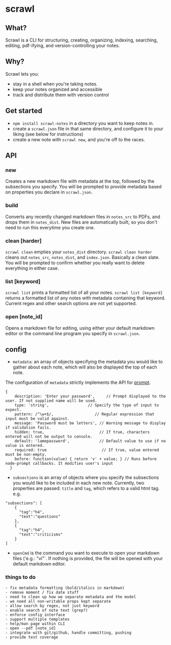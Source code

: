 # scrawl

## What?
Scrawl is a CLI for structuring, creating, organizing, indexing, searching, editing, pdf-ifying, and version-controlling your notes.

## Why?

Scrawl lets you:

- stay in a shell when you're taking notes.
- keep your notes organized and accessible
- track and distribute them with version control

## Get started

- `npm install scrawl-notes` in a directory you want to keep notes in. 
- create a `scrawl.json` file in that same directory, and configure it to your liking (see below for instructions)
- create a new note with `scrawl new`, and you're off to the races.

## API

### new
Creates a new markdown file with metadata at the top, followed by the subsections you specify. You will be prompted to provide metadata based on properties you declare in `scrawl.json`.

### build
Converts any recently changed markdown files in `notes_src` to PDFs, and drops them in `notes_dist`. New files are automatically built, so you don't need to run this everytime you create one.

### clean [harder]
`scrawl clean` empties your `notes_dist` directory. `scrawl clean harder` cleans out `notes_src`, `notes_dist`, and `index.json`. Basically a clean slate. You will be prompted to confirm whether you really want to delete everything in either case.

### list [keyword]
`scrawl list` prints a formatted list of all your notes. `scrawl list [keyword]` returns a formatted list of any notes with metadata containing that keyword. Current regex and other search options are not yet supported.

### open [note_id]
Opens a markdown file for editing, using either your default markdown editor or the command line program you specify in `scrawl.json`.

## config

- `metadata`: an array of objects specifying the metadata you would like to gather about each note, which will also be displayed the top of each note. 

The configuration of `metadata` strictly implements the API for [prompt](https://www.npmjs.com/package/prompt). 

```
{
    description: 'Enter your password',     // Prompt displayed to the user. If not supplied name will be used. 
    type: 'string',                 // Specify the type of input to expect. 
    pattern: /^\w+$/,                  // Regular expression that input must be valid against. 
    message: 'Password must be letters', // Warning message to display if validation fails. 
    hidden: true,                        // If true, characters entered will not be output to console. 
    default: 'lamepassword',             // Default value to use if no value is entered. 
    required: true                        // If true, value entered must be non-empty. 
    before: function(value) { return 'v' + value; } // Runs before node-prompt callbacks. It modifies user's input 
  }
```

- `subsections` is an array of objects where you specify the subsections you would like to be included in each new note. Currently, two properties are passed: `title` and `tag`, which refers to a valid html tag. 
e.g.
```
"subsections": [
    {
      "tag":"h4",
      "text":"questions"
    },
    {
      "tag":"h4",
      "text":"criticisms"
    }
]
```
- `openCmd` is the command you want to execute to open your markdown files ('e.g.: "vi"`. If nothing is provided, the file will be opened with your default markdown editor.

### things to do

    - fix metadata formatting (bold/italics in markdown)
    - remove moment / fix date stuff
    - need to clean up how we separate metadata and the model
    - we need all non-writable props kept separate
    - allow search by regex, not just keyword
    - enable search of note text (grep?)
    - enforce config interface
    - support multiple templates
    - help/man page within CLI
    - open --pdf [note_id]
    - integrate with git/github, handle committing, pushing
    - provide test coverage
    
